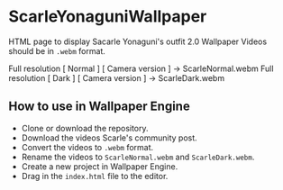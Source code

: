 # ScarleYonaguniWallpaper
HTML page to display Sacarle Yonaguni's outfit 2.0 Wallpaper
Videos should be in `.webm` format.

Full resolution [ Normal ] [ Camera version ] -> ScarleNormal.webm
Full resolution [ Dark ] [ Camera version ] -> ScarleDark.webm

## How to use in Wallpaper Engine
- Clone or download the repository.
- Download the videos Scarle's community post.
- Convert the videos to `.webm` format.
- Rename the videos to `ScarleNormal.webm` and `ScarleDark.webm`.
- Create a new project in Wallpaper Engine.
- Drag in the `index.html` file to the editor.
